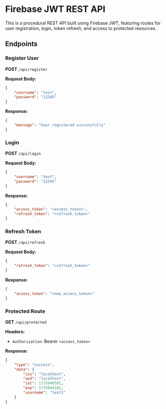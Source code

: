 # Firebase JWT REST API

This is a procedural REST API built using Firebase JWT, featuring routes for user registration, login, token refresh, and access to protected resources.

## Endpoints

### **Register User**
**POST** `/api/register`

**Request Body:**
```json
{
    "username": "test",
    "password": "12345"
}
```

**Response:**
```json
{
    "message": "User registered successfully"
}
```

### **Login**
**POST** `/api/login`

**Request Body:**
```json
{
    "username": "test",
    "password": "12345"
}
```

**Response:**
```json
{
    "access_token": "<access_token>",
    "refresh_token": "<refresh_token>"
}
```

### **Refresh Token**
**POST** `/api/refresh`

**Request Body:**
```json
{
    "refresh_token": "<refresh_token>"
}
```

**Response:**
```json
{
    "access_token": "<new_access_token>"
}
```

### **Protected Route**
**GET** `/api/protected`

**Headers:**
- `Authorization`: Bearer `<access_token>`

**Response:**
```json
{
    "type": "success",
    "data": {
        "iss": "localhost",
        "aud": "localhost",
        "iat": 1735840502,
        "exp": 1735844102,
        "username": "test1"
    }
}
